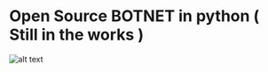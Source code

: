#          Open Source BOTNET in python ( Still in the works )

![alt text](https://cdn.discordapp.com/attachments/1187363712764485745/1187363773028253776/Screenshot_2023-12-21_065815.png)

